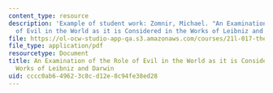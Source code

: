 ```yaml
---
content_type: resource
description: 'Example of student work: Zomnir, Michael. "An Examination of the Role
  of Evil in the World as it is Considered in the Works of Leibniz and Darwin."'
file: https://ol-ocw-studio-app-qa.s3.amazonaws.com/courses/21l-017-the-art-of-the-probable-literature-and-probability-spring-2008/cccc0ab649623c8cd12e8c94fe38ed28_essay2_zomnir.pdf
file_type: application/pdf
resourcetype: Document
title: An Examination of the Role of Evil in the World as it is Considered in the
  Works of Leibniz and Darwin
uid: cccc0ab6-4962-3c8c-d12e-8c94fe38ed28
---
```

